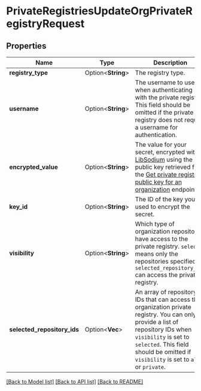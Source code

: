 # PrivateRegistriesUpdateOrgPrivateRegistryRequest

## Properties

Name | Type | Description | Notes
------------ | ------------- | ------------- | -------------
**registry_type** | Option<**String**> | The registry type. | [optional]
**username** | Option<**String**> | The username to use when authenticating with the private registry. This field should be omitted if the private registry does not require a username for authentication. | [optional]
**encrypted_value** | Option<**String**> | The value for your secret, encrypted with [LibSodium](https://libsodium.gitbook.io/doc/bindings_for_other_languages) using the public key retrieved from the [Get private registries public key for an organization](https://docs.github.com/rest/private-registries/organization-configurations#get-private-registries-public-key-for-an-organization) endpoint. | [optional]
**key_id** | Option<**String**> | The ID of the key you used to encrypt the secret. | [optional]
**visibility** | Option<**String**> | Which type of organization repositories have access to the private registry. `selected` means only the repositories specified by `selected_repository_ids` can access the private registry. | [optional]
**selected_repository_ids** | Option<**Vec<i32>**> | An array of repository IDs that can access the organization private registry. You can only provide a list of repository IDs when `visibility` is set to `selected`. This field should be omitted if `visibility` is set to `all` or `private`. | [optional]

[[Back to Model list]](../README.md#documentation-for-models) [[Back to API list]](../README.md#documentation-for-api-endpoints) [[Back to README]](../README.md)


